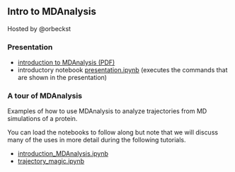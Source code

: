 ## Intro to MDAnalysis
Hosted by @orbeckst

### Presentation

* [introduction to MDAnalysis
  (PDF)](presentation/intro-mdanalysis.pdf)
* introductory notebook
  [presentation.ipynb](notebooks/presentation.ipynb)
  (executes the commands that are shown in the presentation)

### A tour of MDAnalysis
Examples of how to use MDAnalysis to analyze trajectories from MD
simulations of a protein.

You can load the notebooks to follow along but note that we will
discuss many of the uses in more detail during the following
tutorials.

* [introduction_MDAnalysis.ipynb](notebooks/introduction_MDAnalysis.ipynb)
* [trajectory_magic.ipynb](notebooks/trajectory_magic.ipynb)


